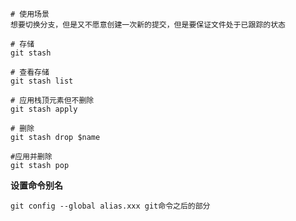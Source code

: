 ```shell
# 使用场景
想要切换分支，但是又不愿意创建一次新的提交，但是要保证文件处于已跟踪的状态

# 存储
git stash

# 查看存储
git stash list

# 应用栈顶元素但不删除
git stash apply

# 删除
git stash drop $name

#应用并删除
git stash pop
```

**设置命令别名**
```shell
git config --global alias.xxx git命令之后的部分
```
